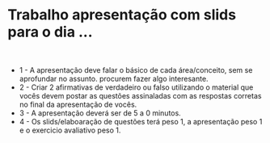 <h1>Trabalho apresentação com slids para o dia ...</h1>
<br/>

<ul>
   <li>1 - A apresentação deve falar o básico de cada área/conceito,
sem se aprofundar no assunto. procurem fazer algo interesante.</li>

  <li>2 - Criar 2 afirmativas de verdadeiro ou falso utilizando o
material que vocês devem postar as questões assinaladas com
as respostas corretas no final da apresentação de vocês.</li>

  <li>3 - A apresentação deverá ser de 5 a 0 minutos.</li>

  <li>4 - Os slids/elaboaração de questões terá peso 1, a apresentação
peso 1 e o exercicio avaliativo peso 1.</li>
</ul>
